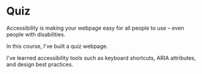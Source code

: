 # Quiz

<p>Accessibility is making your webpage easy for all people to use – even people with disabilities.</p>

<p>In this course, I've built a quiz webpage.</p> 

<p>I've learned accessibility tools such as keyboard shortcuts, ARIA attributes, and design best practices.</p>
